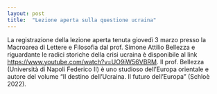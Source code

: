```yaml
---
layout: post
title:  "Lezione aperta sulla questione ucraina"
---
```


La registrazione della lezione aperta tenuta giovedì 3 marzo presso la Macroarea di Lettere e Filosofia dal prof. Simone Attilio Bellezza e riguardante le radici storiche della crisi ucraina è disponibile al link <https://www.youtube.com/watch?v=UO9iW56VBRM>.
Il prof. Bellezza (Università di Napoli Federico II) è uno studioso dell’Europa orientale e autore del volume “Il destino dell’Ucraina. Il futuro dell’Europa” (Schloè 2022).

